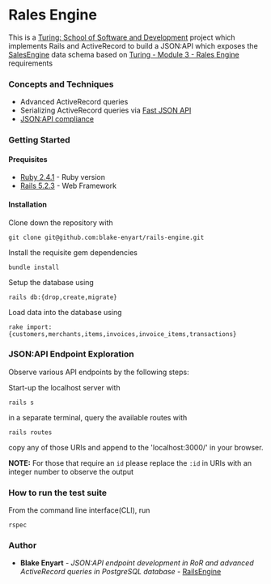 # Rales Engine
This is a [Turing: School of Software and Development](https://turing.io/) project which implements Rails and ActiveRecord to build a JSON:API which exposes the [SalesEngine](https://github.com/turingschool-examples/sales_engine/tree/master/data) data schema based on [Turing - Module 3 - Rales Engine](http://backend.turing.io/module3/projects/rails_engine) requirements

### Concepts and Techniques
* Advanced ActiveRecord queries
* Serializing ActiveRecord queries via [Fast JSON API](https://github.com/Netflix/fast_jsonapi)
* [JSON:API compliance](https://jsonapi.org/)

### Getting Started

#### Prequisites
* [Ruby 2.4.1](https://www.ruby-lang.org/en/downloads/) - Ruby version
* [Rails 5.2.3](http://sinatrarb.com/) - Web Framework

#### Installation
Clone down the repository with
```
git clone git@github.com:blake-enyart/rails-engine.git
```
Install the requisite gem dependencies
```
bundle install
```
Setup the database using
```
rails db:{drop,create,migrate}
```
Load data into the database using
```
rake import:{customers,merchants,items,invoices,invoice_items,transactions}
```

### JSON:API Endpoint Exploration
Observe various API endpoints by the following steps:

Start-up the localhost server with
```
rails s
```
in a separate terminal, query the available routes with
```
rails routes
```
copy any of those URIs and append to the 'localhost:3000/' in your browser.

**NOTE:** For those that require an `id` please replace the `:id` in URIs with an integer number to observe the output

### How to run the test suite
From the command line interface(CLI), run
 ```
 rspec
 ```

### Author
* **Blake Enyart** - *JSON:API endpoint development in RoR and advanced ActiveRecord queries in PostgreSQL database* - [RailsEngine](https://github.com/blake-enyart/rails-engine)
